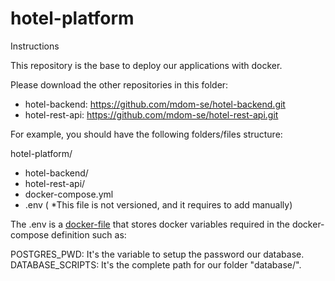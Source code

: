 # hotel-platform

Instructions

This repository is the base to deploy our applications with docker. 

Please download the other repositories in this folder:

* hotel-backend: https://github.com/mdom-se/hotel-backend.git
* hotel-rest-api: https://github.com/mdom-se/hotel-rest-api.git

For example, you should have the following folders/files structure:

hotel-platform/
- hotel-backend/  
- hotel-rest-api/  
- docker-compose.yml
- .env ( *This file is not versioned, and it requires to add manually)

The .env is a [docker-file](https://docs.docker.com/compose/environment-variables/env-file/) that stores docker variables required in the docker-compose definition such as:

POSTGRES_PWD: It's the variable to setup the password our database.  
DATABASE_SCRIPTS: It's the complete path for our folder "database/". 
